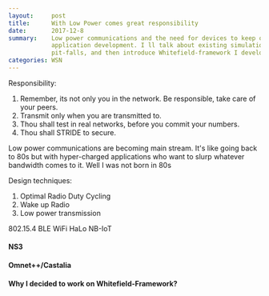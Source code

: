 ```yaml
---
layout:     post
title:      With Low Power comes great responsibility
date:       2017-12-8
summary:    Low power communications and the need for devices to keep on going on coin cells is driving providing 
            application development. I ll talk about existing simulation techniques,
            pit-falls, and then introduce Whitefield-framework I developed.
categories: WSN
---
```


Responsibility:
1. Remember, its not only you in the network. Be responsible, take care of your peers.
2. Transmit only when you are transmitted to.
3. Thou shall test in real networks, before you commit your numbers.
4. Thou shall STRIDE to secure.

Low power communications are becoming main stream. It's like going back to 80s but with hyper-charged applications who want to slurp whatever bandwidth comes to it. Well I was not born in 80s 

Design techniques:
1. Optimal Radio Duty Cycling
2. Wake up Radio
3. Low power transmission

802.15.4
BLE
WiFi HaLo
NB-IoT


#### NS3


#### Omnet++/Castalia

#### Why I decided to work on Whitefield-Framework?

[CONT]: http://www.contiki-os.org/
[RIOT]: https://www.riot-os.org/
